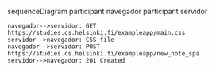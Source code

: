 sequenceDiagram
	participant navegador
	participant servidor

	navegador-->servidor: GET https://studies.cs.helsinki.fi/exampleapp/main.css
	servidor-->navegador: CSS file
	navegador-->servidor: POST https://studies.cs.helsinki.fi/exampleapp/new_note_spa
	servidor-->navegador: 201 Created


